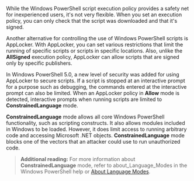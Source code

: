 While the Windows PowerShell script execution policy provides a safety net for inexperienced users, it's not very flexible. When you set an execution policy, you can only check that the script was downloaded and that it's signed.

Another alternative for controlling the use of Windows PowerShell scripts is AppLocker. With AppLocker, you can set various restrictions that limit the running of specific scripts or scripts in specific locations. Also, unlike the **AllSigned** execution policy, AppLocker can allow scripts that are signed only by specific publishers.

In Windows PowerShell 5.0, a new level of security was added for using AppLocker to secure scripts. If a script is stopped at an interactive prompt for a purpose such as debugging, the commands entered at the interactive prompt can also be limited. When an AppLocker policy in **Allow** mode is detected, interactive prompts when running scripts are limited to **ConstrainedLanguage** mode.

**ConstrainedLanguage** mode allows all core Windows PowerShell functionality, such as scripting constructs. It also allows modules included in Windows to be loaded. However, it does limit access to running arbitrary code and accessing Microsoft .NET objects. **ConstrainedLanguage** mode blocks one of the vectors that an attacker could use to run unauthorized code.

> **Additional reading:** For more information about **ConstrainedLanguage** mode, refer to about_Language_Modes in the Windows PowerShell help or [About Language Modes](https://aka.ms/nxcyid).

